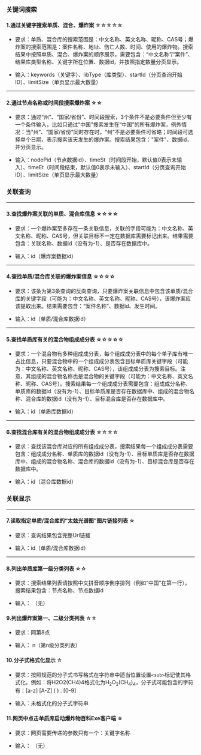### 关键词搜索
#### 1.通过关键字搜索单质、混合、爆炸案 ☆☆☆☆☆

- 要求：单质、混合库的搜索范围是：中文名称、英文名称、昵称、CAS号；爆炸案的搜索范围是：案件名称、地址、伤亡人数、时间、使用的爆炸物。搜索结果中按照单质、混合、爆炸案的顺序展示，需要包含：“中文名称”/“案件”、结果库类型名称、关键字所在位置、数据id，并按照指定数量分页显示。

- 输入：keywords（关键字）、libType（库类型）、startId（分页查询开始ID）、limitSize（单页显示最大数量）

---
#### 2.通过节点名称或时间段搜索爆炸案 ☆☆

- 要求：通过“州”、“国家/省份”、时间段搜索，3个条件不是必要条件但至少有一个条件输入，比如只通过“中国”搜索发生在“中国”的所有爆炸案，例外情况：当“州”、“国家/省份”同时存在时，“州”不是必要条件可省略；时间段可选择单个日期，表示搜索该天发生的爆炸案。搜索结果包含："案件"、数据id，并分页显示。

- 输入：nodePid（节点数据id）、timeSt（时间段开始，默认值0表示未输入）、timeEt（时间段结束，默认值0表示未输入）、startId（分页查询开始ID）、limitSize（单页显示最大数量）

### 关联查询
---
#### 3.查找爆炸案关联的单质、混合库信息 ☆☆☆☆

- 要求：一个爆炸案至多存在一条关联信息，关联的字段可能为：中文名称、英文名称、昵称、CAS号，但关联目标不一定在数据库需要标记出来。结果需要包含：关联名称、数据id（没有为-1）、是否存在数据库中。

- 输入：id（爆炸案数据id）

---
#### 4.查找单质/混合库关联的爆炸案信息 ☆☆☆☆

- 要求：该条为第3条查询的反向查询，只要爆炸案关联信息中包含该单质/混合库的关键字段（可能为：中文名称、英文名称、昵称、CAS号），该爆炸案应该提取出来。结果需要包含：“案件名称”、数据id、发生时间。

- 输入：id（单质/混合库数据id）

---
#### 5.查找单质库有关的混合物组成成分表 ☆☆☆☆☆

- 要求：一个混合物有多种组成成分表，每个组成成分表中的每个单子库有唯一占比信息，只要混合物中的一个组成成分表包含目标单质库关键字段（可能为：中文名称、英文名称、昵称、CAS号），该组成成分表为搜索目标。注意，其组成的混合物名称也是混合物的关键字段（可能为：中文名称、英文名称、昵称、CAS号）。搜索结果每一个组成成分表需要包含：组成成分名称、单质库的数据id（没有为-1）、目标单质库是否存在数据库中、组成的混合物名称、混合库的数据id（没有为-1）、目标混合库是否存在数据库中。

- 输入：id（单质库数据id）

---
#### 6.查找混合库有关的混合物组成成分表 ☆☆☆☆

- 要求：查找该混合库对应的所有组成成分表，搜索结果每一个组成成分表需要包含：组成成分名称、单质库的数据id（没有为-1）、目标单质库是否存在数据库中、组成的混合物名称、混合库的数据id（没有为-1）、目标混合库是否存在数据库中。

- 输入：id（混合库数据id）

### 关联显示
---
#### 7.读取指定单质/混合库的“太兹光谱图”图片链接列表 ☆

- 要求：查询结果包含完整Url链接

- 输入：id（单质/混合库数据id）

---
#### 8.列出单质库第一级分类列表 ☆☆

- 要求：搜索结果列表请按照中文拼音顺序倒序排列（例如“中国”在第一行），搜索结果包含：节点名称、节点数据id

- 输入： （无）

#### 9.列出爆炸案第一、二级分类列表 ☆☆

- 要求：同第8点

- 输入： n（第n级分类列表）

#### 10.分子式格式化显示 ☆

- 要求：按照规范的分子式书写格式在字符串中适当位置设置```<sub>```标记使其格式化，例如：将H2O2(CH4)4格式化为H<sub>2</sub>O<sub>2</sub>(CH<sub>4</sub>)<sub>4</sub>，分子式可能包含的字符有：[a-z]  [A-Z]  (  )  .  [0-9]

- 输入：未格式化的分子式字符串

#### 11.网页中点击单质库启动爆炸物百科Exe客户端 ☆

- 要求：网页需要传递的参数只有一个：关键字名称

- 输入： （无）